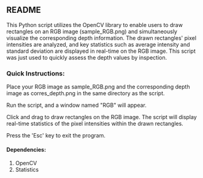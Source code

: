 ## README

This Python script utilizes the OpenCV library to enable users to draw rectangles on an RGB image (sample_RGB.png) and simultaneously visualize the corresponding depth information. The drawn rectangles' pixel intensities are analyzed, and key statistics such as average intensity and standard deviation are displayed in real-time on the RGB image. This script was just used to quickly assess the depth values by inspection.

### Quick Instructions:
Place your RGB image as sample_RGB.png and the corresponding depth image as corres_depth.png in the same directory as the script.

Run the script, and a window named "RGB" will appear.

Click and drag to draw rectangles on the RGB image. The script will display real-time statistics of the pixel intensities within the drawn rectangles.

Press the 'Esc' key to exit the program.




#### Dependencies:

1. OpenCV
2. Statistics
